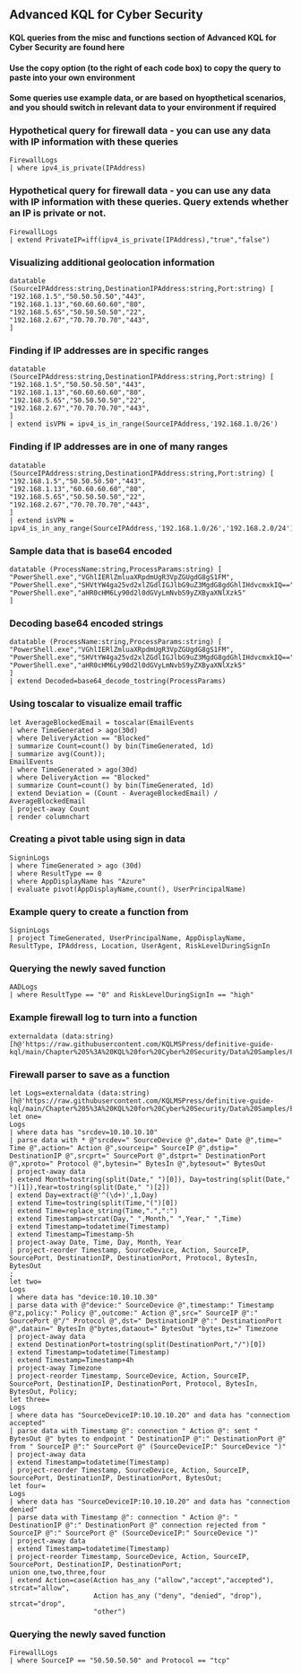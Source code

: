 ## Advanced KQL for Cyber Security 

#### KQL queries from the misc and functions section of Advanced KQL for Cyber Security are found here

#### Use the copy option (to the right of each code box) to copy the query to paste into your own environment

#### Some queries use example data, or are based on hyopthetical scenarios, and you should switch in relevant data to your environment if required

### Hypothetical query for firewall data - you can use any data with IP information with these queries
```KQL
FirewallLogs
| where ipv4_is_private(IPAddress)
```

### Hypothetical query for firewall data - you can use any data with IP information with these queries. Query extends whether an IP is private or not.
```KQL
FirewallLogs
| extend PrivateIP=iff(ipv4_is_private(IPAddress),"true","false")
```

### Visualizing additional geolocation information
```KQL
datatable (SourceIPAddress:string,DestinationIPAddress:string,Port:string) [
"192.168.1.5","50.50.50.50","443",
"192.168.1.13","60.60.60.60","80",
"192.168.5.65","50.50.50.50","22",
"192.168.2.67","70.70.70.70","443",
] 
```

### Finding if IP addresses are in specific ranges
```KQL
datatable (SourceIPAddress:string,DestinationIPAddress:string,Port:string) [
"192.168.1.5","50.50.50.50","443",
"192.168.1.13","60.60.60.60","80",
"192.168.5.65","50.50.50.50","22",
"192.168.2.67","70.70.70.70","443",
]
| extend isVPN = ipv4_is_in_range(SourceIPAddress,'192.168.1.0/26')
```

### Finding if IP addresses are in one of many ranges
```KQL
datatable (SourceIPAddress:string,DestinationIPAddress:string,Port:string) [
"192.168.1.5","50.50.50.50","443",
"192.168.1.13","60.60.60.60","80",
"192.168.5.65","50.50.50.50","22",
"192.168.2.67","70.70.70.70","443",
]
| extend isVPN = ipv4_is_in_any_range(SourceIPAddress,'192.168.1.0/26','192.168.2.0/24')
```

### Sample data that is base64 encoded
```KQL
datatable (ProcessName:string,ProcessParams:string) [
"PowerShell.exe","VGhlIERlZmluaXRpdmUgR3VpZGUgdG8gS1FM",
"PowerShell.exe","SHVtYW4ga25vd2xlZGdlIGJlbG9uZ3MgdG8gdGhlIHdvcmxkIQ==",
"PowerShell.exe","aHR0cHM6Ly90d2l0dGVyLmNvbS9yZXByaXNlXzk5"
]
```

### Decoding base64 encoded strings
```KQL
datatable (ProcessName:string,ProcessParams:string) [
"PowerShell.exe","VGhlIERlZmluaXRpdmUgR3VpZGUgdG8gS1FM",
"PowerShell.exe","SHVtYW4ga25vd2xlZGdlIGJlbG9uZ3MgdG8gdGhlIHdvcmxkIQ==",
"PowerShell.exe","aHR0cHM6Ly90d2l0dGVyLmNvbS9yZXByaXNlXzk5"
]
| extend Decoded=base64_decode_tostring(ProcessParams)
```

### Using toscalar to visualize email traffic
```KQL
let AverageBlockedEmail = toscalar(EmailEvents
| where TimeGenerated > ago(30d)
| where DeliveryAction == "Blocked"
| summarize Count=count() by bin(TimeGenerated, 1d)
| summarize avg(Count));
EmailEvents
| where TimeGenerated > ago(30d)
| where DeliveryAction == "Blocked"
| summarize Count=count() by bin(TimeGenerated, 1d)
| extend Deviation = (Count - AverageBlockedEmail) / AverageBlockedEmail
| project-away Count
| render columnchart
```

### Creating a pivot table using sign in data
```KQL
SigninLogs
| where TimeGenerated > ago (30d)
| where ResultType == 0
| where AppDisplayName has "Azure"
| evaluate pivot(AppDisplayName,count(), UserPrincipalName)
```

### Example query to create a function from
```KQL
SigninLogs
| project TimeGenerated, UserPrincipalName, AppDisplayName, ResultType, IPAddress, Location, UserAgent, RiskLevelDuringSignIn
```

### Querying the newly saved function
```KQL
AADLogs
| where ResultType == "0" and RiskLevelDuringSignIn == "high" 
```

### Example firewall log to turn into a function
```KQL
externaldata (data:string)[h@'https://raw.githubusercontent.com/KQLMSPress/definitive-guide-kql/main/Chapter%205%3A%20KQL%20for%20Cyber%20Security/Data%20Samples/FirewallLogs.csv']with(format='csv',ignorefirstrecord=false)
```

### Firewall parser to save as a function
```KQL
let Logs=externaldata (data:string)[h@'https://raw.githubusercontent.com/KQLMSPress/definitive-guide-kql/main/Chapter%205%3A%20KQL%20for%20Cyber%20Security/Data%20Samples/FirewallLogs.csv']with(format='csv',ignorefirstrecord=false);
let one=
Logs
| where data has "srcdev=10.10.10.10"
| parse data with * @"srcdev=" SourceDevice @",date=" Date @",time=" Time @",action=" Action @",sourceip=" SourceIP @",dstip=" DestinationIP @",srcprt=" SourcePort @",dstprt=" DestinationPort @",xproto=" Protocol @",bytesin=" BytesIn @",bytesout=" BytesOut
| project-away data
| extend Month=tostring(split(Date," ")[0]), Day=tostring(split(Date," ")[1]),Year=tostring(split(Date," ")[2])
| extend Day=extract(@'^(\d+)',1,Day)
| extend Time=tostring(split(Time,"(")[0])
| extend Time=replace_string(Time,".",":")
| extend Timestamp=strcat(Day," ",Month," ",Year," ",Time)
| extend Timestamp=todatetime(Timestamp)
| extend Timestamp=Timestamp-5h
| project-away Date, Time, Day, Month, Year
| project-reorder Timestamp, SourceDevice, Action, SourceIP, SourcePort, DestinationIP, DestinationPort, Protocol, BytesIn, BytesOut
;
let two=
Logs
| where data has "device:10.10.10.30"
| parse data with @"device:" SourceDevice @",timestamp:" Timestamp @"z,policy:" Policy @",outcome:" Action @",src=" SourceIP @":" SourcePort @"/" Protocol @",dst=" DestinationIP @":" DestinationPort @",datain=" BytesIn @"bytes,dataout=" BytesOut "bytes,tz=" Timezone
| project-away data
| extend DestinationPort=tostring(split(DestinationPort,"/")[0])
| extend Timestamp=todatetime(Timestamp)
| extend Timestamp=Timestamp+4h
| project-away Timezone
| project-reorder Timestamp, SourceDevice, Action, SourceIP, SourcePort, DestinationIP, DestinationPort, Protocol, BytesIn, BytesOut, Policy;
let three=
Logs
| where data has "SourceDeviceIP:10.10.10.20" and data has "connection accepted"
| parse data with Timestamp @": connection " Action @": sent " BytesOut @" bytes to endpoint " DestinationIP @":" DestinationPort @" from " SourceIP @":" SourcePort @" (SourceDeviceIP:" SourceDevice ")"
| project-away data
| extend Timestamp=todatetime(Timestamp)
| project-reorder Timestamp, SourceDevice, Action, SourceIP, SourcePort, DestinationIP, DestinationPort, BytesOut;
let four=
Logs
| where data has "SourceDeviceIP:10.10.10.20" and data has "connection denied"
| parse data with Timestamp @": connection " Action @": " DestinationIP @":" DestinationPort @" connection rejected from " SourceIP @":" SourcePort @" (SourceDeviceIP:" SourceDevice ")"
| project-away data
| extend Timestamp=todatetime(Timestamp)
| project-reorder Timestamp, SourceDevice, Action, SourceIP, SourcePort, DestinationIP, DestinationPort;
union one,two,three,four
| extend Action=case(Action has_any ("allow","accept","accepted"), strcat="allow",
                     Action has_any ("deny", "denied", "drop"), strcat="drop",
                     "other")
```

### Querying the newly saved function
```KQL
FirewallLogs
| where SourceIP == "50.50.50.50" and Protocol == "tcp"
```
